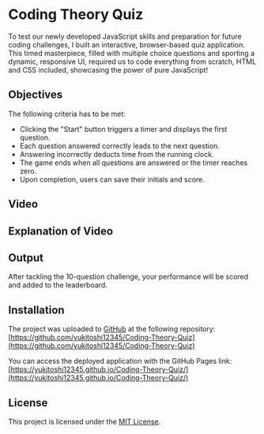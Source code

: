 # Coding Theory Quiz
To test our newly developed JavaScript skills and preparation for future coding challenges, I built an interactive, browser-based quiz application. This timed masterpiece, filled with multiple choice questions and sporting a dynamic, responsive UI, required us to code everything from scratch, HTML and CSS included, showcasing the power of pure JavaScript!

## Objectives
The following criteria has to be met:

- Clicking the "Start" button triggers a timer and displays the first question.
- Each question answered correctly leads to the next question.
- Answering incorrectly deducts time from the running clock.
- The game ends when all questions are answered or the timer reaches zero.
- Upon completion, users can save their initials and score.

## Video

## Explanation of Video

## Output

After tackling the 10-question challenge, your performance will be scored and added to the leaderboard.

## Installation
The project was uploaded to [GitHub](https://github.com/) at the following repository:
[https://github.com/yukitoshi12345/Coding-Theory-Quiz](https://github.com/yukitoshi12345/Coding-Theory-Quiz)

You can access the deployed application with the GitHub Pages link:
[https://yukitoshi12345.github.io/Coding-Theory-Quiz/](https://yukitoshi12345.github.io/Coding-Theory-Quiz/)

## License
This project is licensed under the [MIT License](https://github.com/Yukitoshi12345/Coding-Theory-Quiz/blob/main/LICENSE).
